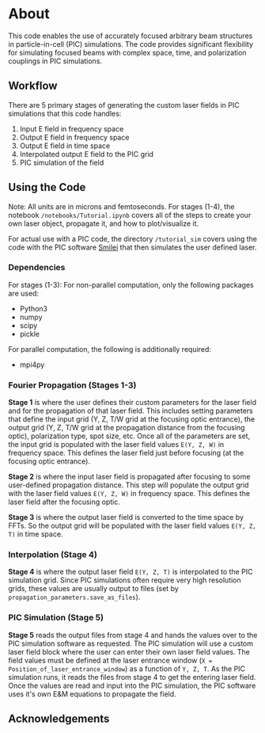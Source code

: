 # About
This code enables the use of accurately focused arbitrary beam structures in particle-in-cell (PIC) simulations. The code
provides significant flexibility for simulating focused beams with complex space, time, and polarization couplings
in PIC simulations.

## Workflow
There are 5 primary stages of generating the custom laser fields in PIC simulations that this code handles:
1. Input E field in frequency space
2. Output E field in frequency space
3. Output E field in time space
4. Interpolated output E field to the PIC grid
5. PIC simulation of the field

## Using the Code
Note: All units are in microns and femtoseconds.
For stages (1-4), the notebook `/notebooks/Tutorial.ipynb` covers all of the steps to create your own laser object, propagate it,
and how to plot/visualize it.

For actual use with a PIC code, the directory `/tutorial_sim` covers using the code with the PIC software 
[Smilei](https://smileipic.github.io/Smilei/index.html) that then simulates
the user defined laser.

### Dependencies
For stages (1-3):
For non-parallel computation, only the following packages are used:
* Python3
* numpy
* scipy
* pickle

For parallel computation, the following is additionally required:
* mpi4py

### Fourier Propagation (Stages 1-3)
**Stage 1** is where the user defines their custom parameters for the laser field and for the propagation of that laser field. 
This includes setting parameters that define the input grid (Y, Z, T/W grid at the focusing optic entrance), the output grid
(Y, Z, T/W grid at the propagation distance from the focusing optic), polarization type, spot size, etc. Once all of the parameters
are set, the input grid is populated with the laser field values `E(Y, Z, W)` in frequency space. This defines the laser field
just before focusing (at the focusing optic entrance).

**Stage 2** is where the input laser field is propagated after focusing to some user-defined propagation distance. This step
will populate the output grid with the laser field values `E(Y, Z, W)` in frequency space. This defines the laser field after the
focusing optic.

**Stage 3** is where the output laser field is converted to the time space by FFTs. So the output grid will be populated with the
laser field values `E(Y, Z, T)` in time space.

### Interpolation (Stage 4)
**Stage 4** is where the output laser field `E(Y, Z, T)` is interpolated to the PIC simulation grid. Since PIC simulations often require
very high resolution grids, these values are usually output to files (set by `propagation_parameters.save_as_files`).

### PIC Simulation (Stage 5)
**Stage 5** reads the output files from stage 4 and hands the values over to the PIC simulation software as requested. The PIC simulation
will use a custom laser field block where the user can enter their own laser field values. The field values must be defined at the 
laser entrance window (`X = Position_of_laser_entrance_window`) as a function of `Y, Z, T`. As the PIC simulation runs, it reads the
files from stage 4 to get the entering laser field. Once the values are read and input into the PIC simulation, the PIC software uses
it's own E&M equations to propagate the field.

## Acknowledgements
